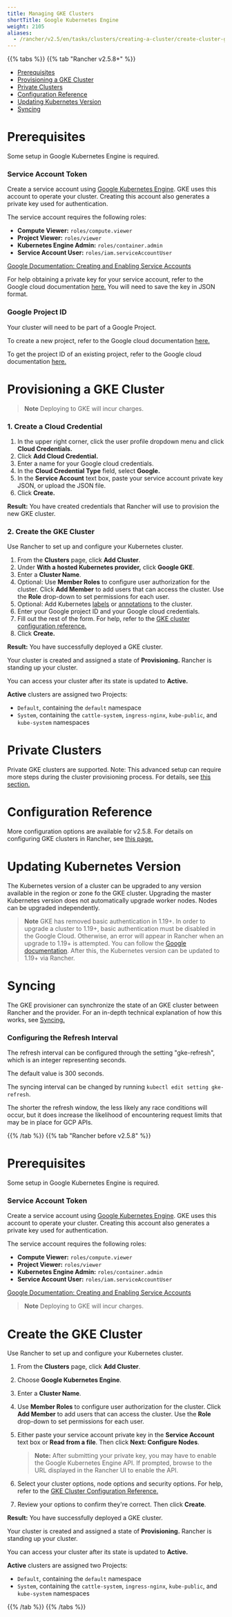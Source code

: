 ```yaml
---
title: Managing GKE Clusters
shortTitle: Google Kubernetes Engine
weight: 2105
aliases:
  - /rancher/v2.5/en/tasks/clusters/creating-a-cluster/create-cluster-gke/
---
```


{{% tabs %}}
{{% tab "Rancher v2.5.8+" %}}

- [Prerequisites](#prerequisites)
- [Provisioning a GKE Cluster](#provisioning-a-gke-cluster)
- [Private Clusters](#private-clusters)
- [Configuration Reference](./config-reference)
- [Updating Kubernetes Version](#updating-kubernetes-version)
- [Syncing](#syncing)

# Prerequisites

Some setup in Google Kubernetes Engine is required.

### Service Account Token

Create a service account using [Google Kubernetes Engine](https://console.cloud.google.com/projectselector/iam-admin/serviceaccounts). GKE uses this account to operate your cluster. Creating this account also generates a private key used for authentication.

The service account requires the following roles:

- **Compute Viewer:** `roles/compute.viewer`
- **Project Viewer:** `roles/viewer`
- **Kubernetes Engine Admin:** `roles/container.admin` 
- **Service Account User:** `roles/iam.serviceAccountUser`

[Google Documentation: Creating and Enabling Service Accounts](https://cloud.google.com/compute/docs/access/create-enable-service-accounts-for-instances)

For help obtaining a private key for your service account, refer to the Google cloud documentation [here.](https://cloud.google.com/iam/docs/creating-managing-service-account-keys#creating_service_account_keys) You will need to save the key in JSON format.

### Google Project ID

Your cluster will need to be part of a Google Project.

To create a new project, refer to the Google cloud documentation [here.](https://cloud.google.com/resource-manager/docs/creating-managing-projects#creating_a_project)

To get the project ID of an existing project, refer to the Google cloud documentation [here.](https://cloud.google.com/resource-manager/docs/creating-managing-projects#identifying_projects)

# Provisioning a GKE Cluster

>**Note**
>Deploying to GKE will incur charges.

### 1. Create a Cloud Credential

1. In the upper right corner, click the user profile dropdown menu and click **Cloud Credentials.**
1. Click **Add Cloud Credential.**
1. Enter a name for your Google cloud credentials.
1. In the **Cloud Credential Type** field, select **Google.**
1. In the **Service Account** text box, paste your service account private key JSON, or upload the JSON file.
1. Click **Create.**

**Result:** You have created credentials that Rancher will use to provision the new GKE cluster.

### 2. Create the GKE Cluster
Use Rancher to set up and configure your Kubernetes cluster.

1. From the **Clusters** page, click **Add Cluster**.
1. Under **With a hosted Kubernetes provider,** click **Google GKE**.
1. Enter a **Cluster Name**.
1. Optional: Use **Member Roles** to configure user authorization for the cluster. Click **Add Member** to add users that can access the cluster. Use the **Role** drop-down to set permissions for each user.
1. Optional: Add Kubernetes [labels](https://kubernetes.io/docs/concepts/overview/working-with-objects/labels/) or [annotations](https://kubernetes.io/docs/concepts/overview/working-with-objects/annotations/) to the cluster.
1. Enter your Google project ID and your Google cloud credentials.
1. Fill out the rest of the form. For help, refer to the [GKE cluster configuration reference.](./config-reference)
1. Click **Create.**

**Result:** You have successfully deployed a GKE cluster.

Your cluster is created and assigned a state of **Provisioning.** Rancher is standing up your cluster.

You can access your cluster after its state is updated to **Active.**

**Active** clusters are assigned two Projects: 

- `Default`, containing the `default` namespace
- `System`, containing the `cattle-system`, `ingress-nginx`, `kube-public`, and `kube-system` namespaces

# Private Clusters

Private GKE clusters are supported. Note: This advanced setup can require more steps during the cluster provisioning process. For details, see [this section.](./private-clusters)

# Configuration Reference

More configuration options are available for v2.5.8. For details on configuring GKE clusters in Rancher, see [this page.](./config-reference)
# Updating Kubernetes Version

The Kubernetes version of a cluster can be upgraded to any version available in the region or zone fo the GKE cluster. Upgrading the master Kubernetes version does not automatically upgrade worker nodes. Nodes can be upgraded independently.

>**Note**
>GKE has removed basic authentication in 1.19+. In order to upgrade a cluster to 1.19+, basic authentication must be disabled in the Google Cloud. Otherwise, an error will appear in Rancher when an upgrade to 1.19+ is attempted. You can follow the [Google documentation](https://cloud.google.com/kubernetes-engine/docs/how-to/api-server-authentication#disabling_authentication_with_a_static_password). After this, the Kubernetes version can be updated to 1.19+ via Rancher.

# Syncing

The GKE provisioner can synchronize the state of an GKE cluster between Rancher and the provider. For an in-depth technical explanation of how this works, see [Syncing.](../syncing)

### Configuring the Refresh Interval

The refresh interval can be configured through the setting "gke-refresh", which is an integer representing seconds.

The default value is 300 seconds.

The syncing interval can be changed by running `kubectl edit setting gke-refresh`.

The shorter the refresh window, the less likely any race conditions will occur, but it does increase the likelihood of encountering request limits that may be in place for GCP APIs.

{{% /tab %}}
{{% tab "Rancher before v2.5.8" %}}

# Prerequisites

Some setup in Google Kubernetes Engine is required.

### Service Account Token

Create a service account using [Google Kubernetes Engine](https://console.cloud.google.com/projectselector/iam-admin/serviceaccounts). GKE uses this account to operate your cluster. Creating this account also generates a private key used for authentication.

The service account requires the following roles:

- **Compute Viewer:** `roles/compute.viewer`
- **Project Viewer:** `roles/viewer`
- **Kubernetes Engine Admin:** `roles/container.admin` 
- **Service Account User:** `roles/iam.serviceAccountUser`

[Google Documentation: Creating and Enabling Service Accounts](https://cloud.google.com/compute/docs/access/create-enable-service-accounts-for-instances)


>**Note**
>Deploying to GKE will incur charges.

# Create the GKE Cluster

Use Rancher to set up and configure your Kubernetes cluster.

1. From the **Clusters** page, click **Add Cluster**.

2. Choose **Google Kubernetes Engine**.

3. Enter a **Cluster Name**.

4. Use **Member Roles** to configure user authorization for the cluster. Click **Add Member** to add users that can access the cluster. Use the **Role** drop-down to set permissions for each user.

5. Either paste your service account private key in the **Service Account** text box or **Read from a file**. Then click **Next: Configure Nodes**.

	>**Note:** After submitting your private key, you may have to enable the Google Kubernetes Engine API. If prompted, browse to the URL displayed in the Rancher UI to enable the API.

6. Select your cluster options, node options and security options. For help, refer to the [GKE Cluster Configuration Reference.](#gke-before-v2-5-8) 
9. Review your options to confirm they're correct. Then click **Create**.

**Result:** You have successfully deployed a GKE cluster.

Your cluster is created and assigned a state of **Provisioning.** Rancher is standing up your cluster.

You can access your cluster after its state is updated to **Active.**

**Active** clusters are assigned two Projects: 

- `Default`, containing the `default` namespace
- `System`, containing the `cattle-system`, `ingress-nginx`, `kube-public`, and `kube-system` namespaces

{{% /tab %}}
{{% /tabs %}}
